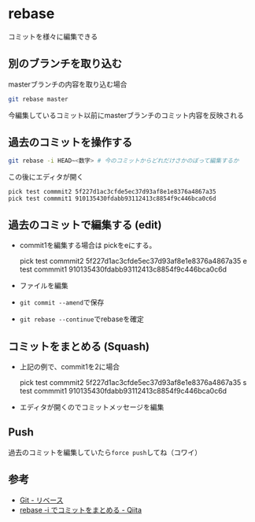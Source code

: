 # rebase

コミットを様々に編集できる

## 別のブランチを取り込む

masterブランチの内容を取り込む場合

```bash
git rebase master
```

今編集しているコミット以前にmasterブランチのコミット内容を反映される


## 過去のコミットを操作する

```bash
git rebase -i HEAD~<数字> # 今のコミットからどれだけさかのぼって編集するか
```

この後にエディタが開く

    pick test commmit2 5f227d1ac3cfde5ec37d93af8e1e8376a4867a35
    pick test commmit1 910135430fdabb93112413c8854f9c446bca0c6d

## 過去のコミットで編集する (edit)

- commit1を編集する場合は pickをeにする。

    pick test commmit2 5f227d1ac3cfde5ec37d93af8e1e8376a4867a35
    e test commmit1 910135430fdabb93112413c8854f9c446bca0c6d

- ファイルを編集
- `git commit --amend`で保存
- `git rebase --continue`でrebaseを確定


## コミットをまとめる (Squash)

- 上記の例で、commit1を2に場合

    pick test commmit2 5f227d1ac3cfde5ec37d93af8e1e8376a4867a35
    s test commmit1 910135430fdabb93112413c8854f9c446bca0c6d
    

- エディタが開くのでコミットメッセージを編集

## Push

過去のコミットを編集していたら`force push`してね（コワイ）

## 参考
- [Git \- リベース](https://git-scm.com/book/ja/v2/Git-%E3%81%AE%E3%83%96%E3%83%A9%E3%83%B3%E3%83%81%E6%A9%9F%E8%83%BD-%E3%83%AA%E3%83%99%E3%83%BC%E3%82%B9)
- [rebase \-i でコミットをまとめる \- Qiita](https://qiita.com/takke/items/3400b55becfd72769214)
